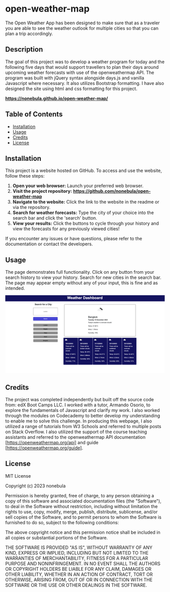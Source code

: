 # open-weather-map

The Open Weather App has been designed to make sure that as a traveler you are able to see the weather outlook for multiple cities so that you can plan a trip accordingly.

## Description 
The goal of this project was to develop a weather program for today and the following five days that would support travellers to plan their days around upcoming weather forecasts with use of the openweathermap API. The program was built with jQuery syntax alongside days.js and vanilla Javascript where necessary. It also utilizes Bootstrap formatting. I have also designed the site using html and css formatting for this project.

**https://nonebula.github.io/open-weather-map/**

## Table of Contents

* [Installation](#installation)
* [Usage](#usage)
* [Credits](#credits)
* [License](#license)

## Installation
This project is a website hosted on GitHub. To access and use the website, follow these steps:

1. **Open your web browser:** Launch your preferred web browser.
2. **Visit the project repository:** **https://github.com/nonebula/open-weather-map**
3. **Navigate to the website:** Click the link to the website in the readme or via the repository.
4. **Search for weather forecasts:** Type the city of your choice into the search bar and click the 'search' button. 
4. **View your results:** Click the buttons to cycle through your history and view the forecasts for any previously viewed cities! 

If you encounter any issues or have questions, please refer to the documentation or contact the developers.

## Usage 
The page demonstrates full functionality. Click on any button from your search history to view your history. Search for new cities in the search bar. The page may appear empty without any of your input, this is fine and as intended.

![Website Screenshot](./assets/images/screenshot.png)

## Credits

The project was completed independently but built off the source code from: edX Boot Camps LLC. I worked with a tutor, Armando Osorio, to explore the fundamentals of Javascript and clarify my work. I also worked through the modules on Codecademy to better develop my understanding to enable me to solve this challenge. In producing this webpage, I also utilized a range of tutorials from W3 Schools and referred to multiple posts on Stack Overflow. I also utilized the support of the course teaching assistants and referred to the openweathermap API documentation [https://openweathermap.org/api] and guide [https://openweathermap.org/guide].

## License

MIT License

Copyright (c) 2023 nonebula

Permission is hereby granted, free of charge, to any person obtaining a copy
of this software and associated documentation files (the "Software"), to deal
in the Software without restriction, including without limitation the rights
to use, copy, modify, merge, publish, distribute, sublicense, and/or sell
copies of the Software, and to permit persons to whom the Software is
furnished to do so, subject to the following conditions:

The above copyright notice and this permission notice shall be included in all
copies or substantial portions of the Software.

THE SOFTWARE IS PROVIDED "AS IS", WITHOUT WARRANTY OF ANY KIND, EXPRESS OR
IMPLIED, INCLUDING BUT NOT LIMITED TO THE WARRANTIES OF MERCHANTABILITY,
FITNESS FOR A PARTICULAR PURPOSE AND NONINFRINGEMENT. IN NO EVENT SHALL THE
AUTHORS OR COPYRIGHT HOLDERS BE LIABLE FOR ANY CLAIM, DAMAGES OR OTHER
LIABILITY, WHETHER IN AN ACTION OF CONTRACT, TORT OR OTHERWISE, ARISING FROM,
OUT OF OR IN CONNECTION WITH THE SOFTWARE OR THE USE OR OTHER DEALINGS IN THE
SOFTWARE.
